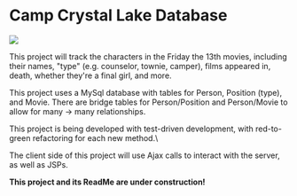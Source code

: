 # Camp Crystal Lake Database

<img src="https://vice-images.vice.com/images/content-images-crops/2015/10/28/i-finally-braved-friday-the-13th-one-of-the-worst-nintendo-games-ever-900-body-image-1446023611-size_1000.png?output-quality=75">

This project will track the characters in the Friday the 13th movies, including their names, "type" (e.g. counselor, townie, camper), films appeared in, death, whether they're a final girl, and more. 

This project uses a MySql database with tables for Person, Position (type), and Movie. There are bridge tables for Person/Position and Person/Movie to allow for many -> many relationships.

This project is being developed with test-driven development, with red-to-green refactoring for each new method.\

The client side of this project will use Ajax calls to interact with the server, as well as JSPs. 

**This project and its ReadMe are under construction!**
